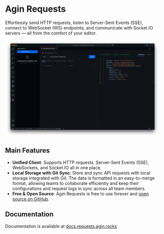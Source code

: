 # Agin Requests

Effortlessly send HTTP requests, listen to Server-Sent Events (SSE), connect to WebSocket (WS) endpoints, and communicate with Socket.IO servers — all from the comfort of your editor.

![](https://raw.githubusercontent.com/TymekV/agin-requests/refs/heads/main/screenshot.png)

## Main Features
- **Unified Client**: Supports HTTP requests, Server-Sent Events (SSE), WebSockets, and Socket.IO all in one place.
- **Local Storage with Git Sync**: Store and sync API requests with local storage integrated with Git. The data is formatted in an easy-to-merge format, allowing teams to collaborate efficiently and keep their configurations and request logs in sync across all team members.
- **Free & Open Source**: Agin Requests is free to use forever and [open source on GitHub](https://github.com/TymekV/agin-requests).

## Documentation

Documentation is avaliable at [docs.requests.agin.rocks](https://docs.requests.agin.rocks)

<!-- ## Extension Settings

Include if your extension adds any VS Code settings through the `contributes.configuration` extension point.

For example:

This extension contributes the following settings:

* `myExtension.enable`: Enable/disable this extension.
* `myExtension.thing`: Set to `blah` to do something. -->

<!-- ## Known Issues

Calling out known issues can help limit users opening duplicate issues against your extension. -->